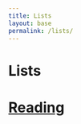 ```yaml
---
title: Lists
layout: base
permalink: /lists/
---
```

<div class="lists">
<h1>Lists</h1>
<a href="/lists/reading/"><h1>Reading</h1></a>
<!-- <a href="/lists/movies/"><i class="fa fa-film fa-5x" aria-hidden="true"></i></a> -->
</div>